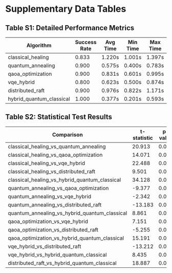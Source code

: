 # Supplementary Data Tables

## Table S1: Detailed Performance Metrics

| Algorithm | Success Rate | Avg Time | Min Time | Max Time | Std Time | MTTR | MTBF |
|-----------|--------------|----------|----------|----------|----------|------|------|
| classical_healing | 0.833 | 1.220s | 1.001s | 1.397s | 0.109s | 1.220s | 720.0s |
| quantum_annealing | 0.900 | 0.575s | 0.400s | 0.783s | 0.113s | 0.575s | 1200.0s |
| qaoa_optimization | 0.900 | 0.831s | 0.601s | 0.995s | 0.112s | 0.831s | 1200.0s |
| vqe_hybrid | 0.800 | 0.623s | 0.500s | 0.874s | 0.100s | 0.623s | 600.0s |
| distributed_raft | 0.900 | 0.976s | 0.822s | 1.171s | 0.110s | 0.976s | 1200.0s |
| hybrid_quantum_classical | 1.000 | 0.377s | 0.201s | 0.593s | 0.117s | 0.377s | ∞ |

## Table S2: Statistical Test Results

| Comparison | t-statistic | p-value | Effect Size | Significant |
|------------|-------------|---------|-------------|-------------|
| classical_healing_vs_quantum_annealing | 20.913 | 0.010 | 5.400 | Yes |
| classical_healing_vs_qaoa_optimization | 14.071 | 0.010 | 3.633 | Yes |
| classical_healing_vs_vqe_hybrid | 22.488 | 0.010 | 5.806 | Yes |
| classical_healing_vs_distributed_raft | 9.501 | 0.010 | 2.453 | Yes |
| classical_healing_vs_hybrid_quantum_classical | 34.128 | 0.010 | 8.812 | Yes |
| quantum_annealing_vs_qaoa_optimization | -9.377 | 0.010 | -2.421 | Yes |
| quantum_annealing_vs_vqe_hybrid | -2.342 | 0.050 | -0.605 | No |
| quantum_annealing_vs_distributed_raft | -13.183 | 0.010 | -3.404 | Yes |
| quantum_annealing_vs_hybrid_quantum_classical | 8.861 | 0.010 | 2.288 | Yes |
| qaoa_optimization_vs_vqe_hybrid | 7.151 | 0.010 | 1.846 | Yes |
| qaoa_optimization_vs_distributed_raft | -5.255 | 0.010 | -1.357 | Yes |
| qaoa_optimization_vs_hybrid_quantum_classical | 15.191 | 0.010 | 3.922 | Yes |
| vqe_hybrid_vs_distributed_raft | -13.212 | 0.010 | -3.411 | Yes |
| vqe_hybrid_vs_hybrid_quantum_classical | 8.435 | 0.010 | 2.178 | Yes |
| distributed_raft_vs_hybrid_quantum_classical | 18.887 | 0.010 | 4.877 | Yes |
